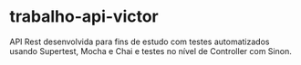# trabalho-api-victor
API Rest desenvolvida para fins de estudo com testes automatizados usando Supertest, Mocha e Chai e testes no nível de Controller com Sinon.
